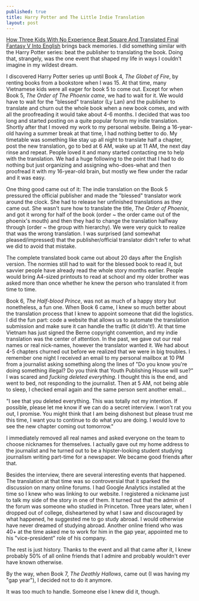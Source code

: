 ```yaml
---
published: true
title: Harry Potter and The Little Indie Translation
layout: post
---
```

[How Three Kids With No Experience Beat Square And Translated Final Fantasy V Into English](http://kotaku.com/how-three-kids-beat-the-odds-and-translated-final-fanta-1794628286) brings back memories. I did something similar with the Harry Potter series: beat the publisher to translating the book. Doing that, strangely, was the one event that shaped my life in ways I couldn't imagine in my wildest dream.

I discovered Harry Potter series up until Book 4, _The Globet of Fire_, by renting books from a bookstore when I was 15. At that time, many Vietnamese kids were all eager for book 5 to come out. Except for when Book 5, _The Order of The Phoenix came_, we had to wait for it. We would have to wait for the "blessed" translator (Ly Lan) and the publisher to translate and churn out the whole book when a new book comes, and with all the proofreading it would take about 4-6 months. I decided that was too long and started posting on a quite popular forum my indie translation. Shortly after that I moved my work to my personal website. Being a 16-year-old having a summer break at that time, I had nothing better to do. My timetable was something like stay up all night to translate half a chapter, post the new translation, go to bed at 6 AM, wake up at 11 AM, the next day rinse and repeat. People loved it and many started contacting me to help with the translation. We had a huge following to the point that I had to do nothing but just organizing and assigning who-does-what and then proofread it with my 16-year-old brain, but mostly we flew under the radar and it was easy. 

One thing good came out of it: The indie translation on the Book 5 pressured the official publisher and made the "blessed" translator work around the clock. She had to release her unfinished translations as they came out. She wasn't sure how to translate the title, _The Order of Phoenix_, and got it wrong for half of the book (order ~ the order came out of the phoenix's mouth) and then they had to change the translation halfway through (order ~ the group with hierarchy). We were very quick to realize that was the wrong translation. I was surprised (and somewhat pleased/impressed) that the publisher/official translator didn't refer to what we did to avoid that mistake.

The complete translated book came out about 20 days after the English version. The normies still had to wait for the blessed book to read it, but savvier people have already read the whole story months earlier. People would bring A4-sized printouts to read at school and my older brother was asked more than once whether he knew the person who translated it from time to time.

Book 6, _The Half-blood Prince_, was not as much of a happy story but nonetheless, a fun one. When Book 6 came, I knew so much better about the translation process that I knew to appoint someone that did the logistics. I did the fun part: code a website that allows us to automate the translation submission and make sure it can handle the traffic (it didn't!). At that time Vietnam has just signed the Berne copyright convention, and my indie translation was the center of attention. In the past, we gave out our real names or real nick-names, however the translator wanted it. We had about 4-5 chapters churned out before we realized that we were in big troubles. I remember one night I received an email to my personal mailbox at 10 PM from a journalist asking something along the lines of "Do you know you're doing something illegal? Do you think that Youth Publishing House will sue?" I was scared and _fucking deleted everything_. I thought this is the end, and went to bed, not responding to the journalist. Then at 5 AM, not being able to sleep, I checked email again and the same person sent another email...

"I see that you deleted everything. This was totally not my intention. If possible, please let me know if we can do a secret interview. I won't rat you out, I promise. You might think that I am being dishonest but please trust me this time, I want you to continue to do what you are doing. I would love to see the new chapter coming out tomorrow."

I immediately removed all real names and asked everyone on the team to choose nicknames for themselves. I actually gave out my home address to the journalist and he turned out to be a hipster-looking student studying journalism writing part-time for a newspaper. We became good friends after that. 

Besides the interview, there are several interesting events that happened. The translation at that time was so controversial that it sparked the discussion on many online forums. I had Google Analytics installed at the time so I knew who was linking to our website. I registered a nickname just to talk my side of the story in one of them. It turned out that the admin of the forum was someone who studied in Princeton. Three years later, when I dropped out of college, disheartened by what I saw and discouraged by what happened, he suggested me to go study abroad. I would otherwise have never dreamed of studying abroad. Another online friend who was 40+ at the time asked me to work for him in the gap year, appointed me to his "vice-president" role of his company.

The rest is just history. Thanks to the event and all that came after it, I knew probably 50% of all online friends that I admire and probably wouldn't ever have known otherwise.

By the way, when Book 7, _The Deathly Hallows_, came out (I was having my "gap year"), I decided not to do it anymore. 

It was too much to handle. Someone else I knew did it, though.